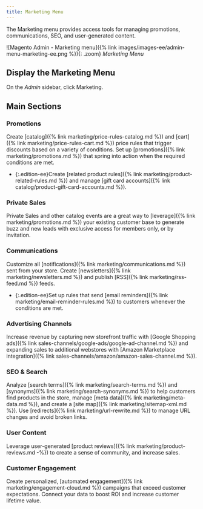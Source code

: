 ```yaml
---
title: Marketing Menu
---
```


The Marketing menu provides access tools for managing promotions, communications, SEO, and user-generated content.

![Magento Admin - Marketing menu]({% link images/images-ee/admin-menu-marketing-ee.png %}){: .zoom}
<span class="caption-edition-ee">_Marketing Menu_</span>

## Display the Marketing Menu

On the _Admin_ sidebar, click <span class="btn">Marketing</span>.

## Main Sections

### Promotions

Create [catalog]({% link marketing/price-rules-catalog.md %}) and [cart]({% link marketing/price-rules-cart.md %}) price rules that trigger discounts based on a variety of conditions. Set up [promotions]({% link marketing/promotions.md %}) that spring into action when the required conditions are met.

- {:.edition-ee}Create [related product rules]({% link marketing/product-related-rules.md %}) and manage [gift card accounts]({% link catalog/product-gift-card-accounts.md %}).

### <span class="caption-edition-ee">Private Sales</span>

Private Sales and other catalog events are a great way to [leverage]({% link marketing/promotions.md %}) your existing customer base to generate buzz and new leads with exclusive access for members only, or by invitation.

### Communications

Customize all [notifications]({% link marketing/communications.md %}) sent from your store. Create [newsletters]({% link marketing/newsletters.md %})
and publish [RSS]({% link marketing/rss-feed.md %}) feeds.

- {:.edition-ee}Set up rules that send [email reminders]({% link marketing/email-reminder-rules.md %}) to customers whenever the conditions are met.

### Advertising Channels

Increase revenue by capturing new storefront traffic with [Google Shopping ads]({% link sales-channels/google-ads/google-ad-channel.md %}) and expanding sales to additional webstores with [Amazon Marketplace integration]({% link sales-channels/amazon/amazon-sales-channel.md %}).

### SEO & Search

Analyze [search terms]({% link marketing/search-terms.md %}) and [synonyms]({% link marketing/search-synonyms.md %}) to help customers find products in the store, manage [meta data]({% link marketing/meta-data.md %}), and create a [site map]({% link marketing/sitemap-xml.md %}). Use [redirects]({% link marketing/url-rewrite.md %}) to manage URL changes and avoid broken links.

### User Content

Leverage user-generated [product reviews]({% link marketing/product-reviews.md -%}) to create a sense of community, and increase sales.

### Customer Engagement

Create personalized, [automated engagement]({% link marketing/engagement-cloud.md %}) campaigns that exceed customer expectations. Connect your data to boost ROI and increase customer lifetime value.

